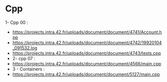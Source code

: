 # Cpp
1- Cpp 00 :
- https://projects.intra.42.fr/uploads/document/document/4741/Account.hpp
- https://projects.intra.42.fr/uploads/document/document/4742/19920104_091532.log
- https://projects.intra.42.fr/uploads/document/document/4743/tests.cpp
- 2- cpp 07 :
-  https://projects.intra.42.fr/uploads/document/document/4566/main.cpp
-  3 - Containers :
-  https://projects.intra.42.fr/uploads/document/document/5127/main.cpp
